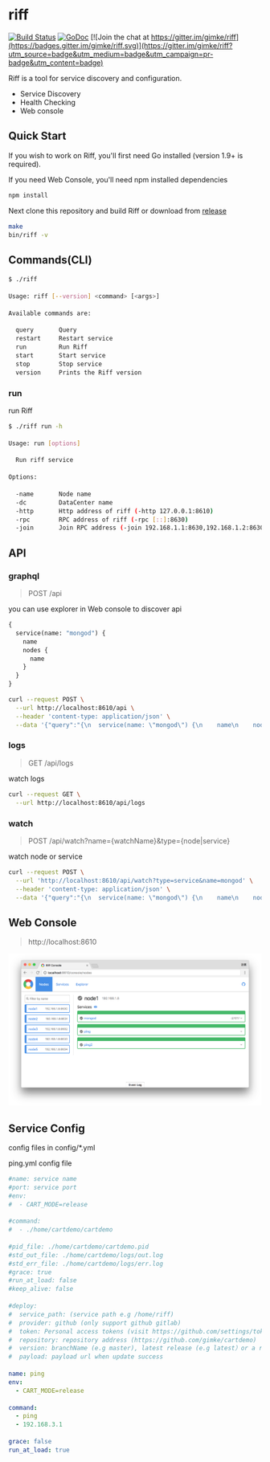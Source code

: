 # riff

[![Build Status](https://travis-ci.org/gimke/riff.svg?branch=master)](https://travis-ci.org/gimke/riff) [![GoDoc](https://godoc.org/github.com/gimke/riff?status.svg)](https://godoc.org/github.com/gimke/riff) [![Join the chat at https://gitter.im/gimke/riff](https://badges.gitter.im/gimke/riff.svg)](https://gitter.im/gimke/riff?utm_source=badge&utm_medium=badge&utm_campaign=pr-badge&utm_content=badge)

Riff is a tool for service discovery and configuration.

* Service Discovery
* Health Checking
* Web console

## Quick Start
If you wish to work on Riff, you'll first need Go installed (version 1.9+ is required).

If you need Web Console, you'll need npm installed dependencies            

```bash
npm install
```
Next clone this repository and build Riff or download from [release](https://github.com/gimke/riff/releases)
```bash
make
bin/riff -v
```
## Commands(CLI)
```bash
$ ./riff

Usage: riff [--version] <command> [<args>]

Available commands are:

  query       Query
  restart     Restart service
  run         Run Riff
  start       Start service
  stop        Stop service
  version     Prints the Riff version

```

### run
run Riff
```bash
$ ./riff run -h

Usage: run [options]

  Run riff service

Options:

  -name       Node name
  -dc         DataCenter name
  -http       Http address of riff (-http 127.0.0.1:8610)
  -rpc        RPC address of riff (-rpc [::]:8630)
  -join       Join RPC address (-join 192.168.1.1:8630,192.168.1.2:8630,192.168.1.3:8630)

```
## API

### graphql 
> POST /api

you can use explorer in Web console to discover api

```graphql
{
  service(name: "mongod") {
    name
    nodes {
      name
    }
  }
}

```
```bash
curl --request POST \
  --url http://localhost:8610/api \
  --header 'content-type: application/json' \
  --data '{"query":"{\n  service(name: \"mongod\") {\n    name\n    nodes {\n      name\n    }\n  }\n}\n"}'
```
### logs

> GET /api/logs

watch logs
```bash
curl --request GET \
  --url http://localhost:8610/api/logs
```
### watch

> POST /api/watch?name={watchName}&type={node|service}

watch node or service

```bash
curl --request POST \
  --url 'http://localhost:8610/api/watch?type=service&name=mongod' \
  --header 'content-type: application/json' \
  --data '{"query":"{\n  service(name: \"mongod\") {\n    name\n    nodes {\n      name\n    }\n  }\n}\n"}'
```

## Web Console

> http://localhost:8610

![Riff console](https://raw.githubusercontent.com/gimke/riff/gh-pages/images/screen.png)

## Service Config
config files in config/*.yml

ping.yml config file
```yaml
#name: service name
#port: service port
#env:
#  - CART_MODE=release

#command:
#  - ./home/cartdemo/cartdemo

#pid_file: ./home/cartdemo/cartdemo.pid
#std_out_file: ./home/cartdemo/logs/out.log
#std_err_file: ./home/cartdemo/logs/err.log
#grace: true
#run_at_load: false
#keep_alive: false

#deploy:
#  service_path: (service path e.g /home/riff)
#  provider: github (only support github gitlab)
#  token: Personal access tokens (visit https://github.com/settings/tokens or https://gitlab.com/profile/personal_access_tokens and generate a new token)
#  repository: repository address (https://github.com/gimke/cartdemo)
#  version: branchName (e.g master), latest release (e.g latest）or a release described in a file (e.g master:filepath/version.txt)
#  payload: payload url when update success

name: ping
env:
  - CART_MODE=release

command:
  - ping
  - 192.168.3.1

grace: false
run_at_load: true

```
